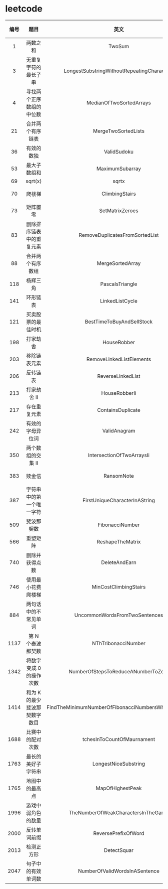 # leetcode


| 编号 |           题目           |                    英文                    |        总结         |难度|次数|
| :----: | :------------------------: | :------------------------------------------: |:-----------------:|:-----------------:|:-----------------:|
|  1  |         两数之和         |                   TwoSum                   |        map        |
|  3  |   无重复字符的最长子串   | LongestSubstringWithoutRepeatingCharacters |                   |
|  4  | 寻找两个正序数组的中位数 |          MedianOfTwoSortedArrays          |                   |
|21|合并两个有序链表|MergeTwoSortedLists|递归|不会|
|36|有效的数独|ValidSudoku|        数组         |简单|
|  53  |       最大子数组和       |              MaximumSubarray              |       动态规划        |
|  69  |         sqrt(x)         |                   sqrtx                   |                   |
|  70  |          爬楼梯          |               ClimbingStairs               |     可以简化成斐波拉契     |
|73|矩阵置零|SetMatrixZeroes|        数组         |简单|
|83|删除排序链表中的重复元素|RemoveDuplicatesFromSortedList|单链表遍历|简单|
|  88  |     合并两个有序数组     |              MergeSortedArray              |                   |
|118|杨辉三角|PascalsTriangle|        数组         |简单|
|141|环形链表|LinkedListCycle|    判断循环链表,快慢指针    |简单|
|121|买卖股票的最佳时机|BestTimeToBuyAndSellStock| 只交易一次,找出极小值,再找极大值 |
|198|打家劫舍|HouseRobber|       动态规划        |简单|
|203|移除链表元素|RemoveLinkedListElements|单链表递归|不会|
|206|反转链表|ReverseLinkedList|单链表反转|简单|
|213|打家劫舍 II|HouseRobberIi|         难         |
| 217 |       存在重复元素       |             ContainsDuplicate             |       数据结构        |
|242|有效的字母异位词|ValidAnagram|    字符串,HashMap    |简单|
|350|两个数组的交集 II|IntersectionOfTwoArraysIi|
|383|赎金信|RansomNote|      字符串,字典       |简单|
|387|字符串中的第一个唯一字符|FirstUniqueCharacterInAString|      字符串,字典       |简单|
| 509 |        斐波那契数        |              FibonacciNumber              |       动态规划        |
|566|重塑矩阵|ReshapeTheMatrix|       数据结构        | 简单|
|740|删除并获得点数|DeleteAndEarn|       动态规划        |难|
| 746 |    使用最小花费爬楼梯    |           MinCostClimbingStairs           |       动态规划        |
|884|两句话中的不常见单词|UncommonWordsFromTwoSentences|        哈希表        | 简单|
| 1137 |    第 N 个泰波那契数    |            NThTribonacciNumber            |       动态规划        |
|1342|将数字变成 0 的操作次数|NumberOfStepsToReduceANumberToZero|        模拟         |简单|
|1414|和为 K 的最少斐波那契数字数目|FindTheMinimumNumberOfFibonacciNumbersWhoseSumIsK|求斐波拉契|简单|
| 1688 |     比赛中的配对次数     |         tchesInToCountOfMaurnament         |      简单的数学计算      |
|1763|最长的美好子字符串|LongestNiceSubstring|        位运算        |难|
|1765|地图中的最高点|MapOfHighestPeak|   BFS,DFS,动态规划    |
| 1996 |    游戏中弱角色的数量    |     TheNumberOfWeakCharactersInTheGame     |        桶排         |
|2000|反转单词前缀|ReversePrefixOfWord|        字符串        |简单|
| 2013 |        检测正方形        |                DetectSquar                |      map的应用       |
| 2047 |    句子中的有效单词数    |       NumberOfValidWordsInASentence       |                   |
